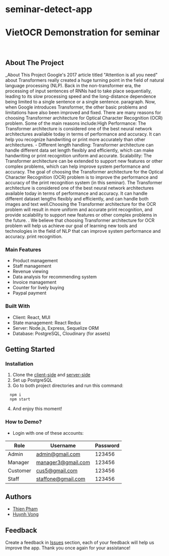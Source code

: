 # seminar-detect-app
<div id="top"></div>

<!-- PROJECT LOGO -->
# VietOCR Demonstration for seminar
<br />

<!-- ABOUT THE PROJECT -->
## About The Project

_About This Project
  Google's 2017 article titled "Attention is all you need" about Transformers really created a huge turning point in the field of natural language processing (NLP). Back in the non-transformer era, the processing of input sentences of RNNs had to take place sequentially, leading to its slow processing speed and the long-distance dependence being limited to a single sentence or a single sentence. paragraph. Now, when Google introduces Transformer, the other basic problems and limitations have also been improved and fixed. There are many reasons for choosing Transformer architecture for Optical Character Recognition (OCR) problem. Some of the main reasons include:High Performance: The Transformer architecture is considered one of the best neural network architectures available today in terms of performance and accuracy. It can help you recognize handwriting or print more accurately than other architectures. - Different length handling: Transformer architecture can handle different data set length flexibly and efficiently, which can make handwriting or print recognition uniform and accurate. Scalability: The Transformer architecture can be extended to support new features or other complex problems, which can help improve system performance and accuracy.
  The goal of choosing the Transformer architecture for the Optical Character Recognition (OCR) problem is to improve the performance and accuracy of the print recognition system (in this seminar). The Transformer architecture is considered one of the best neural network architectures available today in terms of performance and accuracy. It can handle different dataset lengths flexibly and efficiently, and can handle both images and text well.Choosing the Transformer architecture for the OCR problem will result in more uniform and accurate print recognition, and provide scalability to support new features or other complex problems in the future. . We believe that choosing Transformer architecture for OCR problem will help us achieve our goal of learning new tools and technologies in the field of NLP that can improve system performance and accuracy. print recognition.
### Main Features
 - Product management
 - Staff management
 - Revenue viewing
 - Data analysis for recommending system
 - Invoice management
 - Counter for lively buying
 - Paypal payment
### Built With

 - Client: React, MUI
 - State management: React Redux
 - Server: Node.js, Express, Sequelize ORM
 - Database: PostgreSQL, Cloudinary (for assets)


<!-- GETTING STARTED -->
## Getting Started

### Installation

1. Clone the [client-side](https://github.com/pvdthien310/ComeBuyClient) and [server-side](https://github.com/pvdthien310/ComeBuyServer)
2. Set up PostgreSQL
3. Go to both project directories and run this command:
``` shel
  npm i 
  npm start
```
4. And enjoy this moment!
### How to Demo? 
- Login with one of these accounts:

|Role|Username|Password|
|--|--|--|
|Admin| admin@gmail.com|123456
|Manager|manager3@gmail.com|123456
|Customer|cus5@gmail.com|123456
|Staff|staffone@gmail.com|123456


## Authors

- [Thien Pham](https://github.com/pvdthien310)
- [Huynh Vong](https://github.com/HuynhVong)

## Feedback

Create a feedback in [Issues](https://github.com/akaijs/Lanspire/issues) section, each of your feedback will help us improve the app. Thank you once again for your assistance!
